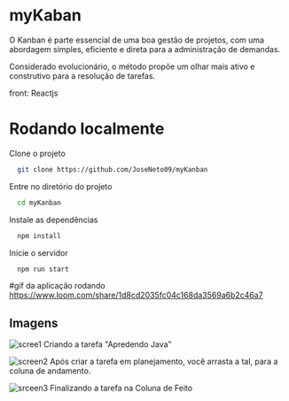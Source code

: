
# myKaban

O Kanban é parte essencial de uma boa gestão de projetos, com uma abordagem simples, eficiente e direta para a administração de demandas. 

Considerado evolucionário, o método propõe um olhar mais ativo e construtivo para a resolução de tarefas.

front: Reactjs

# Rodando localmente

Clone o projeto

```bash
  git clone https://github.com/JoseNeto09/myKanban
```

Entre no diretório do projeto

```bash
  cd myKanban
```

Instale as dependências

```bash
  npm install
```

Inicie o servidor

```bash
  npm run start
```

#gif da aplicação rodando
https://www.loom.com/share/1d8cd2035fc04c168da3569a6b2c46a7
## Imagens


![scree1](https://user-images.githubusercontent.com/15115623/235157868-c95a3954-bacd-4446-aeec-00c2ee4c27e2.png)
Criando a tarefa "Apredendo Java"

![screen2](https://user-images.githubusercontent.com/15115623/235157957-6aee7db9-be6f-43d0-a3f6-dc8730db2992.png)
Após criar a tarefa em planejamento, você arrasta a tal, para a coluna de andamento.

![srceen3](https://user-images.githubusercontent.com/15115623/235158081-63078a08-ef78-4886-b4d3-5602597c8fe9.png)
Finalizando a tarefa na Coluna de Feito
